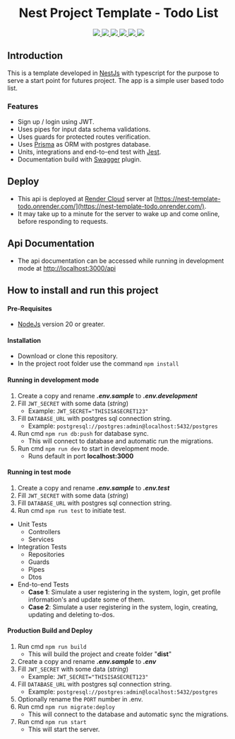 <h1 align="center">Nest Project Template - Todo List</h1> 

<p align="center">
<a href="https://nestjs.com/">
<img src="https://img.shields.io/badge/NestJS-Framework-red?style=for-the-badge&logo=nestjs" />
</a>
<a href="https://www.typescriptlang.org">
<img src="https://img.shields.io/badge/TypeScript-Language-blue?style=for-the-badge&logo=typescript" />
</a>
<a href="https://www.prisma.io/">
<img src="https://img.shields.io/badge/Prisma-ORM-green?style=for-the-badge&logo=prisma" />
</a>
<a href="https://www.postgresql.org/">
  <img src="https://img.shields.io/badge/PostgreSQL-Database-brightgreen?style=for-the-badge&logo=postgresql" />
</a>
<a href="https://jestjs.io/">
<img src="https://img.shields.io/badge/Jest-Testing-red?style=for-the-badge&logo=jest" />
</a>
<a href="https://swagger.io/">
<img src="https://img.shields.io/badge/Swagger-API%20Documentation-brightgreen?style=for-the-badge&logo=swagger" />
</a>
</p>

## Introduction
This is a template developed in [NestJs](https://nestjs.com/) with typescript for the purpose to serve a start point for futures project. The app is a simple user based todo list.

### Features
- Sign up / login using JWT.
- Uses pipes for input data schema validations.
- Uses guards for protected routes verification.
- Uses [Prisma](https://www.prisma.io/) as ORM with postgres database.
- Units, integrations and end-to-end test with [Jest](https://jestjs.io/).
- Documentation build with [Swagger](https://swagger.io/) plugin.

## Deploy
- This api is deployed at [Render Cloud](https://render.com/) server at [https://nest-template-todo.onrender.com/](https://nest-template-todo.onrender.com/).
- It may take up to a minute for the server to wake up and come online, before responding to requests.

## Api Documentation
- The api documentation can be accessed while running in development mode at [http://localhost:3000/api](http://localhost:3000/api)

## How to install and run this project
#### Pre-Requisites
- [NodeJs](https://nodejs.org/en) version 20 or greater.

#### Installation
- Download or clone this repository.
- In the project root folder use the command `npm install`

#### Running in development mode
1. Create a copy and rename ***.env.sample*** to ***.env.development***
2. Fill `JWT_SECRET` with some data (*string*)
    - Example: `JWT_SECRET="THISISASECRET123"`
3. Fill `DATABASE_URL` with postgres sql connection string.
    - Example: `postgresql://postgres:admin@localhost:5432/postgres`
4. Run cmd `npm run db:push` for database sync.
    - This will connect to database and automatic run the migrations.
5. Run cmd `npm run dev` to start in development mode.
    - Runs default in port **localhost:3000**

#### Running in test mode
1. Create a copy and rename ***.env.sample*** to ***.env.test***
2. Fill `JWT_SECRET` with some data (*string*)
3. Fill `DATABASE_URL` with postgres sql connection string.
4. Run cmd `npm run test` to initiate test.
- Unit Tests
    - Controllers
    - Services
- Integration Tests
    - Repositories
    - Guards
    - Pipes
    - Dtos
- End-to-end Tests
    - **Case 1**: Simulate a user registering in the system, login, get profile information's and update some of them.
    - **Case 2**: Simulate a user registering in the system, login, creating, updating and deleting to-dos.

#### Production Build and Deploy
1. Run cmd `npm run build`
    - This will build the project and create folder "**dist**"
2. Create a copy and rename ***.env.sample*** to ***.env***
3. Fill `JWT_SECRET` with some data (*string*)
    - Example: `JWT_SECRET="THISISASECRET123"`
4. Fill `DATABASE_URL` with postgres sql connection string.
    - Example: `postgresql://postgres:admin@localhost:5432/postgres`
5. Optionally rename the `PORT` number in .env.
6. Run cmd `npm run migrate:deploy`
    - This will connect to the database and automatic sync the migrations.
7. Run cmd `npm run start`
    - This will start the server.